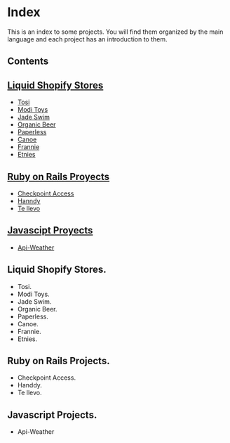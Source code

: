 # Index
This is an index to some projects. You will find them organized by the main language and each project has an introduction to them.

## Contents     
## [Liquid Shopify Stores](#shopify)
 * [Tosi](#tosi)
 * [Modi Toys](#modi)
 * [Jade Swim](#jade)
 * [Organic Beer](#organic)
 * [Paperless](#paperless)
 * [Canoe](#canoe)
 * [Frannie](#frannie)
 * [Etnies](#etnies)

## [Ruby on Rails Proyects](#ror)
 * [Checkpoint Access](#checkpoint) 
 * [Hanndy](#handdy)
 * [Te llevo](#tellevo)

## [Javascipt Proyects](#js)
 * [Api-Weather](#weather)
     
<a name="shopify"></a>
## Liquid Shopify Stores.
<a name="tosi"></a>
  * Tosi.
 <a name="modi"></a>
  * Modi Toys.
 <a name="jade"></a>
  * Jade Swim.
 <a name="organic"></a>
  * Organic Beer.
 <a name="paperless"></a>
  * Paperless.
 <a name="canoe"></a>
  * Canoe.
 <a name="frannie"></a>
  * Frannie.
 <a name="etnies"></a>
  * Etnies.

<a name="ror"></a>
## Ruby on Rails Projects.
<a name="checkpoint"></a>
  * Checkpoint Access.
<a name="handdy"></a>
  * Handdy.
  <a name="tellevo"></a>
   * Te llevo.

<a name="js"></a>
## Javascript Projects.
<a name="weather"></a>
*   Api-Weather
